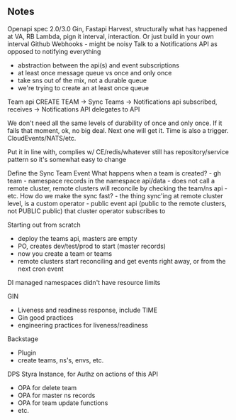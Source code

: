 ## Notes

Openapi spec 2.0/3.0
Gin, Fastapi
Harvest, structurally what has happened at VA, RB
Lambda, pign it interval, interaction. Or just build in your own interval
Github Webhooks - might be noisy
Talk to a Notifications API as opposed to notifying everything
 - abstraction between the api(s) and event subscriptions
 - at least once message queue vs once and only once
 - take sns out of the mix, not a durable queue
 - we're trying to create an at least once queue



 Team api CREATE TEAM -> Sync Teams -> Notifications api subscribed, receives -> Notifications API delegates to API

 We don't need all the same levels of durability of once and only once.
 If it fails that moment, ok, no big deal. Next one will get it. Time is also a trigger.
 CloudEvents/NATS/etc.

 Put it in line with, complies w/ CE/redis/whatever
 still has repository/service pattern so it's somewhat easy to change


 Define the Sync Team Event
    What happens when a team is created?
        - gh team
        - namespace records in the namespace api/data
        - does not call a remote cluster, remote clusters will reconcile by checking the team/ns api
        - etc.
    How do we make the sync fast?
        - the thing sync'ing at remote cluster level, is a custom operator
        - public event api (public to the remote clusters, not PUBLIC public) that cluster operator subscribes to

Starting out from scratch
- deploy the teams api, masters are empty
- PO, creates dev/test/prod to start (master records)
- now you create a team or teams
- remote clusters start reconciling and get events right away, or from the next cron event

DI managed namespaces didn't have resource limits

GIN
- Liveness and readiness response, include TIME
- Gin good practices
- engineering practices for liveness/readiness

Backstage
- Plugin
- create teams, ns's, envs, etc.

DPS Styra Instance, for Authz on actions of this API
- OPA for delete team
- OPA for master ns records
- OPA for team update functions
- etc.
